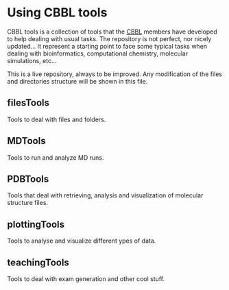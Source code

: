 # Using CBBL tools

CBBL tools is a collection of tools that the [CBBL](https://mon.uvic.cat/cbbl) members have developed to help dealing with usual tasks. The repository is not perfect, nor nicely updated... It represent a starting point to face some typical tasks when dealing with bioinformatics, computational chemistry, molecular simulations, etc...

This is a live repository, always to be improved. Any modification of the files and directories structure will be shown in this file.

## filesTools

Tools to deal with files and folders.

## MDTools

Tools to run and analyze MD runs.

## PDBTools

Tools that deal with retrieving, analysis and visualization of molecular structure files.

## plottingTools

Tools to analyse and visualize different ypes of data.

## teachingTools

Tools to deal with exam generation and other cool stuff.